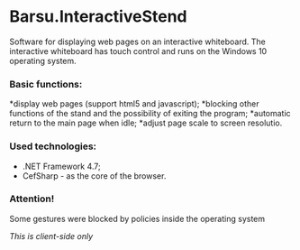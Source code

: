 # Barsu.InteractiveStend
 
Software for displaying web pages on an interactive whiteboard.
The interactive whiteboard has touch control and runs on the Windows 10 operating system.

### Basic functions:

*display web pages (support html5 and javascript);
*blocking other functions of the stand and the possibility of exiting the program;
*automatic return to the main page when idle;
*adjust page scale to screen resolutio.

### Used technologies:
- .NET Framework 4.7;
- CefSharp - as the core of the browser.



### Attention!

Some gestures were blocked by policies inside the operating system

_*This is client-side only*_
